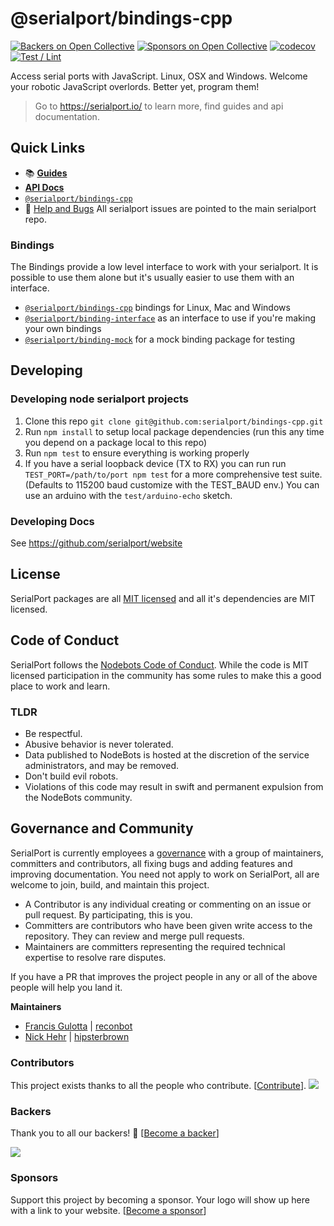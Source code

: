 # @serialport/bindings-cpp

[![Backers on Open Collective](https://opencollective.com/serialport/backers/badge.svg)](#backers)
[![Sponsors on Open Collective](https://opencollective.com/serialport/sponsors/badge.svg)](#sponsors)
[![codecov](https://codecov.io/gh/serialport/bindings-cpp/branch/main/graph/badge.svg?token=rsGeOmdnsV)](https://codecov.io/gh/serialport/bindings-cpp)
[![Test / Lint](https://github.com/serialport/bindings-cpp/actions/workflows/test.yml/badge.svg?branch=main)](https://github.com/serialport/bindings-cpp/actions/workflows/test.yml)

Access serial ports with JavaScript. Linux, OSX and Windows. Welcome your robotic JavaScript overlords. Better yet, program them!

> Go to https://serialport.io/ to learn more, find guides and api documentation.

## Quick Links

- 📚 [**Guides**](https://serialport.io/docs/)
- [**API Docs**](https://serialport.io/docs/api-serialport)
- [`@serialport/bindings-cpp`](https://www.npmjs.com/package/@serialport/bindings-cpp)
- 🐛 [Help and Bugs](https://github.com/serialport/node-serialport/issues/new/choose) All serialport issues are pointed to the main serialport repo.

### Bindings

The Bindings provide a low level interface to work with your serialport. It is possible to use them alone but it's usually easier to use them with an interface.

- [`@serialport/bindings-cpp`](https://serialport.io/docs/api-bindings-cpp) bindings for Linux, Mac and Windows
- [`@serialport/binding-interface`](https://serialport.io/docs/api-bindings-interface) as an interface to use if you're making your own bindings
- [`@serialport/binding-mock`](https://serialport.io/docs/api-binding-mock) for a mock binding package for testing

## Developing

### Developing node serialport projects

1. Clone this repo `git clone git@github.com:serialport/bindings-cpp.git`
1. Run `npm install` to setup local package dependencies (run this any time you depend on a package local to this repo)
1. Run `npm test` to ensure everything is working properly
1. If you have a serial loopback device (TX to RX) you can run run `TEST_PORT=/path/to/port npm test` for a more comprehensive test suite. (Defaults to 115200 baud customize with the TEST_BAUD env.) You can use an arduino with the `test/arduino-echo` sketch.

### Developing Docs

See https://github.com/serialport/website

## License

SerialPort packages are all [MIT licensed](LICENSE) and all it's dependencies are MIT licensed.

## Code of Conduct

SerialPort follows the [Nodebots Code of Conduct](http://nodebots.io/conduct.html). While the code is MIT licensed participation in the community has some rules to make this a good place to work and learn.

### TLDR

- Be respectful.
- Abusive behavior is never tolerated.
- Data published to NodeBots is hosted at the discretion of the service administrators, and may be removed.
- Don't build evil robots.
- Violations of this code may result in swift and permanent expulsion from the NodeBots community.

## Governance and Community

SerialPort is currently employees a [governance](https://medium.com/the-node-js-collection/healthy-open-source-967fa8be7951) with a group of maintainers, committers and contributors, all fixing bugs and adding features and improving documentation. You need not apply to work on SerialPort, all are welcome to join, build, and maintain this project.

- A Contributor is any individual creating or commenting on an issue or pull request. By participating, this is you.
- Committers are contributors who have been given write access to the repository. They can review and merge pull requests.
- Maintainers are committers representing the required technical expertise to resolve rare disputes.

If you have a PR that improves the project people in any or all of the above people will help you land it.

**Maintainers**

- [Francis Gulotta](https://twitter.com/reconbot) | [reconbot](https://github.com/reconbot)
- [Nick Hehr](https://twitter.com/hipsterbrown) | [hipsterbrown](https://github.com/hipsterbrown)

### Contributors

This project exists thanks to all the people who contribute. [[Contribute](CONTRIBUTING.md)].
<a href="https://github.com/serialport/node-serialport/graphs/contributors"><img src="https://opencollective.com/serialport/contributors.svg?width=890&button=false" /></a>

### Backers

Thank you to all our backers! 🙏 [[Become a backer](https://opencollective.com/serialport#backer)]

<a href="https://opencollective.com/serialport#backers" target="_blank"><img src="https://opencollective.com/serialport/backers.svg?width=890"></a>

### Sponsors

Support this project by becoming a sponsor. Your logo will show up here with a link to your website. [[Become a sponsor](https://opencollective.com/serialport#sponsor)]

<!-- <a href="https://opencollective.com/serialport/sponsor/0/website" target="_blank"><img src="https://opencollective.com/serialport/sponsor/0/avatar.svg"></a>
<a href="https://opencollective.com/serialport/sponsor/1/website" target="_blank"><img src="https://opencollective.com/serialport/sponsor/1/avatar.svg"></a>
<a href="https://opencollective.com/serialport/sponsor/2/website" target="_blank"><img src="https://opencollective.com/serialport/sponsor/2/avatar.svg"></a>
<a href="https://opencollective.com/serialport/sponsor/3/website" target="_blank"><img src="https://opencollective.com/serialport/sponsor/3/avatar.svg"></a>
<a href="https://opencollective.com/serialport/sponsor/4/website" target="_blank"><img src="https://opencollective.com/serialport/sponsor/4/avatar.svg"></a>
<a href="https://opencollective.com/serialport/sponsor/5/website" target="_blank"><img src="https://opencollective.com/serialport/sponsor/5/avatar.svg"></a>
<a href="https://opencollective.com/serialport/sponsor/6/website" target="_blank"><img src="https://opencollective.com/serialport/sponsor/6/avatar.svg"></a>
<a href="https://opencollective.com/serialport/sponsor/7/website" target="_blank"><img src="https://opencollective.com/serialport/sponsor/7/avatar.svg"></a>
<a href="https://opencollective.com/serialport/sponsor/8/website" target="_blank"><img src="https://opencollective.com/serialport/sponsor/8/avatar.svg"></a>
<a href="https://opencollective.com/serialport/sponsor/9/website" target="_blank"><img src="https://opencollective.com/serialport/sponsor/9/avatar.svg"></a> -->
